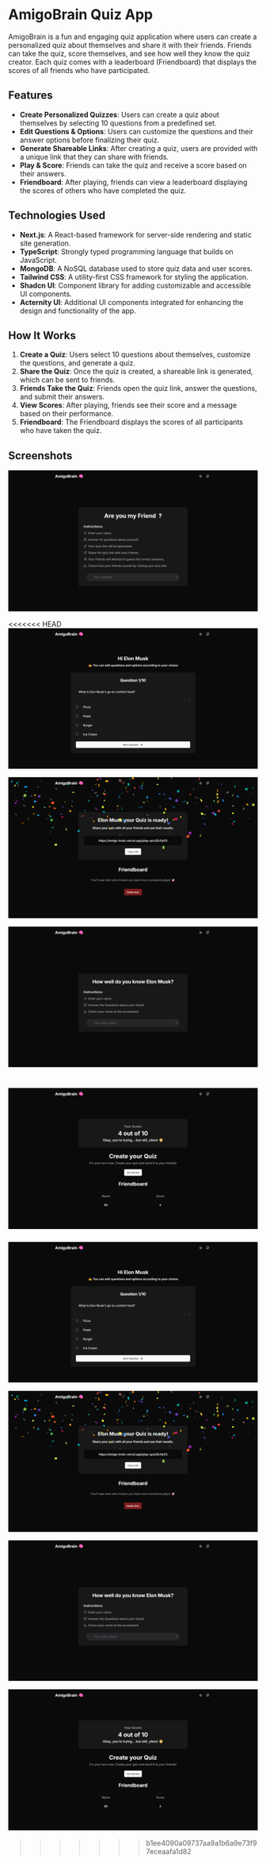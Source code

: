 # AmigoBrain Quiz App

AmigoBrain is a fun and engaging quiz application where users can create a personalized quiz about themselves and share it with their friends. Friends can take the quiz, score themselves, and see how well they know the quiz creator. Each quiz comes with a leaderboard (Friendboard) that displays the scores of all friends who have participated.

## Features

- **Create Personalized Quizzes**: Users can create a quiz about themselves by selecting 10 questions from a predefined set.
- **Edit Questions & Options**: Users can customize the questions and their answer options before finalizing their quiz.
- **Generate Shareable Links**: After creating a quiz, users are provided with a unique link that they can share with friends.
- **Play & Score**: Friends can take the quiz and receive a score based on their answers.
- **Friendboard**: After playing, friends can view a leaderboard displaying the scores of others who have completed the quiz.

## Technologies Used

- **Next.js**: A React-based framework for server-side rendering and static site generation.
- **TypeScript**: Strongly typed programming language that builds on JavaScript.
- **MongoDB**: A NoSQL database used to store quiz data and user scores.
- **Tailwind CSS**: A utility-first CSS framework for styling the application.
- **Shadcn UI**: Component library for adding customizable and accessible UI components.
- **Acternity UI**: Additional UI components integrated for enhancing the design and functionality of the app.

## How It Works

1. **Create a Quiz**: Users select 10 questions about themselves, customize the questions, and generate a quiz.
2. **Share the Quiz**: Once the quiz is created, a shareable link is generated, which can be sent to friends.
3. **Friends Take the Quiz**: Friends open the quiz link, answer the questions, and submit their answers.
4. **View Scores**: After playing, friends see their score and a message based on their performance.
5. **Friendboard**: The Friendboard displays the scores of all participants who have taken the quiz.

## Screenshots

![](/public/amigo-brain/image_1.png)

<<<<<<< HEAD
![](/public/amigo-brain/image_2.png)

![](/public/amigo-brain/image_3.png)

![](/public/amigo-brain/image_4.png)

![](/public/amigo-brain/image_5.png)
=======

![](/public/amigo-brain/image_2.png)


![](/public/amigo-brain/image_3.png)


![](/public/amigo-brain/image_4.png)


![](/public/amigo-brain/image_5.png)



>>>>>>> b1ee4090a09737aa9a1b6a9e73f97eceaafa1d82
